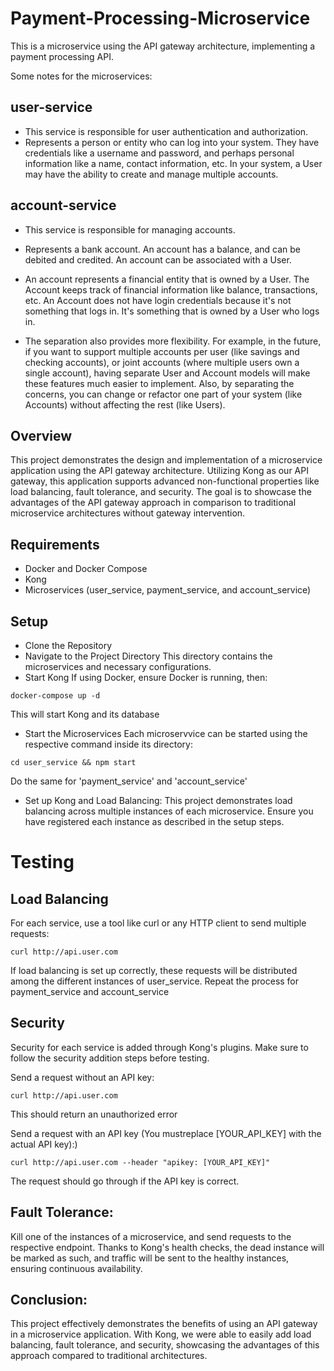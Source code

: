 # Payment-Processing-Microservice
This is a microservice using the API gateway architecture, implementing a payment processing API.


Some notes for the microservices:

## user-service
- This service is responsible for user authentication and authorization.
- Represents a person or entity who can log into your system. They have credentials like a
username and password, and perhaps personal information like a name, contact information, etc. In your system, a User may have the ability to create and manage multiple accounts.


## account-service
- This service is responsible for managing accounts.
- Represents a bank account. An account has a balance, and can be debited and credited. An account can be associated with a User.

- An account represents a financial entity that is owned by a User. The Account keeps track of financial information like balance, transactions, etc. An Account does not have login credentials because it's not something that logs in. It's something that is owned by a User who logs in.


- The separation also provides more flexibility. For example, in the future, if you want to support multiple accounts per user (like savings and checking accounts), or joint accounts (where multiple users own a single account), having separate User and Account models will make these features much easier to implement. Also, by separating the concerns, you can change or refactor one part of your system (like Accounts) without affecting the rest (like Users).



## Overview
This project demonstrates the design and implementation of a microservice application using the API gateway architecture. Utilizing Kong as our API gateway, this application supports advanced non-functional properties like load balancing, fault tolerance, and security. The goal is to showcase the advantages of the API gateway approach in comparison to traditional microservice architectures without gateway intervention.

## Requirements
- Docker and Docker Compose
- Kong
- Microservices (user_service, payment_service, and account_service)

## Setup
- Clone the Repository
- Navigate to the Project Directory
This directory contains the microservices and necessary configurations.
- Start Kong
If using Docker, ensure Docker is running, then:
```
docker-compose up -d
```
This will start Kong and its database

- Start the Microservices
Each microservvice can be started using the respective command inside its directory:
```
cd user_service && npm start
```
Do the same for 'payment_service' and 'account_service'

- Set up Kong and Load Balancing:
This project demonstrates load balancing across multiple instances of each microservice. Ensure you have registered each instance as described in the setup steps.

# Testing
## Load Balancing
For each service, use a tool like curl or any HTTP client to send multiple requests:
```
curl http://api.user.com
```
If load balancing is set up correctly, these requests will be distributed among the different instances of user_service.
Repeat the process for payment_service and account_service

## Security
Security for each service is added through Kong's plugins. Make sure to follow the security addition steps before testing.

Send a request without an API key:
```
curl http://api.user.com
```
This should return an unauthorized error

Send a request with an API key (You mustreplace [YOUR_API_KEY] with the actual API key):)
```
curl http://api.user.com --header "apikey: [YOUR_API_KEY]"
```
The request should go through if the API key is correct.

## Fault Tolerance:
Kill one of the instances of a microservice, and send requests to the respective endpoint. Thanks to Kong's health checks, the dead instance will be marked as such, and traffic will be sent to the healthy instances, ensuring continuous availability.

## Conclusion:
This project effectively demonstrates the benefits of using an API gateway in a microservice application. With Kong, we were able to easily add load balancing, fault tolerance, and security, showcasing the advantages of this approach compared to traditional architectures.

